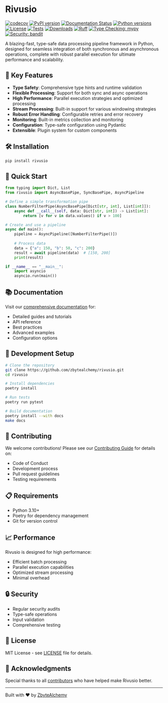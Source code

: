 # Rivusio

[![codecov](https://codecov.io/gh/zbytealchemy/rivusio/branch/main/graph/badge.svg)](https://codecov.io/gh/zbytealchemy/rivusio)
[![PyPI version](https://badge.fury.io/py/rivusio.svg)](https://badge.fury.io/py/rivusio)
[![Documentation Status](https://readthedocs.org/projects/rivusio/badge/?version=latest)](https://rivusio.readthedocs.io/en/latest/?badge=latest)
[![Python versions](https://img.shields.io/badge/python-3.10%2B-blue)](https://www.python.org)
[![License](https://img.shields.io/github/license/zbytealchemy/rivusio)](https://github.com/zbytealchemy/rivusio/blob/main/LICENSE)
[![Tests](https://github.com/zbytealchemy/rivusio/actions/workflows/test.yml/badge.svg)](https://github.com/zbytealchemy/rivusio/actions/workflows/test.yml)
[![Downloads](https://static.pepy.tech/badge/rivusio/month)](https://pepy.tech/project/rivusio)
[![Ruff](https://img.shields.io/endpoint?url=https://raw.githubusercontent.com/astral-sh/ruff/main/assets/badge/v2.json)](https://github.com/astral-sh/ruff)
[![Type Checking: mypy](https://img.shields.io/badge/type%20checking-mypy-blue)](http://mypy-lang.org/)
[![Security: bandit](https://img.shields.io/badge/security-bandit-yellow.svg)](https://github.com/PyCQA/bandit)

A blazing-fast, type-safe data processing pipeline framework in Python, designed for seamless integration of both synchronous and asynchronous operations, complete with robust parallel execution for ultimate performance and scalability.

## 🚀 Key Features

- **Type Safety**: Comprehensive type hints and runtime validation
- **Flexible Processing**: Support for both sync and async operations
- **High Performance**: Parallel execution strategies and optimized processing
- **Stream Processing**: Built-in support for various windowing strategies
- **Robust Error Handling**: Configurable retries and error recovery
- **Monitoring**: Built-in metrics collection and monitoring
- **Configuration**: Type-safe configuration using Pydantic
- **Extensible**: Plugin system for custom components

## 🛠️ Installation

```bash
pip install rivusio
```

## 🎯 Quick Start

```python
from typing import Dict, List
from rivusio import AsyncBasePipe, SyncBasePipe, AsyncPipeline

# Define a simple transformation pipe
class NumberFilterPipe(AsyncBasePipe[Dict[str, int], List[int]]):
    async def __call__(self, data: Dict[str, int]) -> List[int]:
        return [v for v in data.values() if v > 100]

# Create and use a pipeline
async def main():
    pipeline = AsyncPipeline([NumberFilterPipe()])
    
    # Process data
    data = {"a": 150, "b": 50, "c": 200}
    result = await pipeline(data)  # [150, 200]
    print(result)

if __name__ == "__main__":
    import asyncio
    asyncio.run(main())
```

## 📚 Documentation

Visit our [comprehensive documentation](https://rivusio.readthedocs.io) for:
- Detailed guides and tutorials
- API reference
- Best practices
- Advanced examples
- Configuration options

## 🔧 Development Setup

```bash
# Clone the repository
git clone https://github.com/zbytealchemy/rivusio.git
cd rivusio

# Install dependencies
poetry install

# Run tests
poetry run pytest

# Build documentation
poetry install --with docs
make docs
```

## 🤝 Contributing

We welcome contributions! Please see our [Contributing Guide](CONTRIBUTING.md) for details on:
- Code of Conduct
- Development process
- Pull request guidelines
- Testing requirements

## 📋 Requirements

- Python 3.10+
- Poetry for dependency management
- Git for version control

## 📈 Performance

Rivusio is designed for high performance:
- Efficient batch processing
- Parallel execution capabilities
- Optimized stream processing
- Minimal overhead

## 🔒 Security

- Regular security audits
- Type-safe operations
- Input validation
- Comprehensive testing

## 📄 License

MIT License - see [LICENSE](LICENSE) file for details.

## 🙏 Acknowledgments

Special thanks to all [contributors](https://github.com/zbytealchemy/rivusio/graphs/contributors) who have helped make Rivusio better.

---

Built with ❤️ by [ZbyteAlchemy](https://github.com/zbytealchemy)
